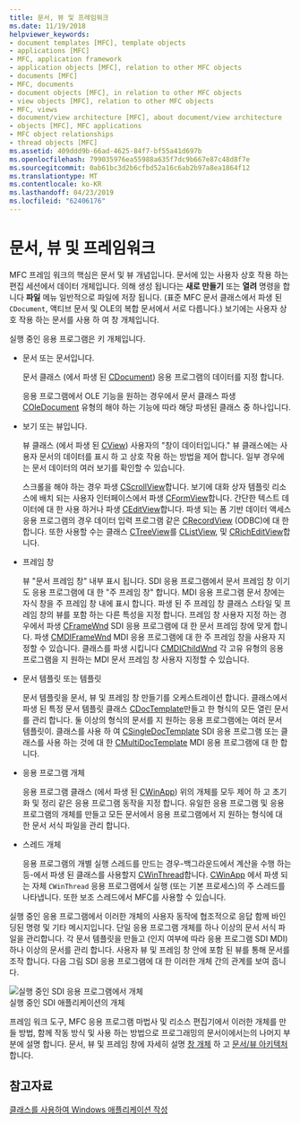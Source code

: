 ```yaml
---
title: 문서, 뷰 및 프레임워크
ms.date: 11/19/2018
helpviewer_keywords:
- document templates [MFC], template objects
- applications [MFC]
- MFC, application framework
- application objects [MFC], relation to other MFC objects
- documents [MFC]
- MFC, documents
- document objects [MFC], in relation to other MFC objects
- view objects [MFC], relation to other MFC objects
- MFC, views
- document/view architecture [MFC], about document/view architecture
- objects [MFC], MFC applications
- MFC object relationships
- thread objects [MFC]
ms.assetid: 409ddd9b-66ad-4625-84f7-bf55a41d697b
ms.openlocfilehash: 799035976ea55988a635f7dc9b667e87c48d8f7e
ms.sourcegitcommit: 0ab61bc3d2b6cfbd52a16c6ab2b97a8ea1864f12
ms.translationtype: MT
ms.contentlocale: ko-KR
ms.lasthandoff: 04/23/2019
ms.locfileid: "62406176"
---
```

# <a name="documents-views-and-the-framework"></a>문서, 뷰 및 프레임워크

MFC 프레임 워크의 핵심은 문서 및 뷰 개념입니다. 문서에 있는 사용자 상호 작용 하는 편집 세션에서 데이터 개체입니다. 의해 생성 됩니다는 **새로 만들기** 또는 **열려** 명령을 합니다 **파일** 메뉴 일반적으로 파일에 저장 됩니다. (표준 MFC 문서 클래스에서 파생 된 `CDocument`, 액티브 문서 및 OLE의 복합 문서에서 서로 다릅니다.) 보기에는 사용자 상호 작용 하는 문서를 사용 하 여 창 개체입니다.

실행 중인 응용 프로그램은 키 개체입니다.

- 문서 또는 문서입니다.

   문서 클래스 (에서 파생 된 [CDocument](../mfc/reference/cdocument-class.md)) 응용 프로그램의 데이터를 지정 합니다.

   응용 프로그램에서 OLE 기능을 원하는 경우에서 문서 클래스 파생 [COleDocument](../mfc/reference/coledocument-class.md) 유형의 해야 하는 기능에 따라 해당 파생된 클래스 중 하나입니다.

- 보기 또는 뷰입니다.

   뷰 클래스 (에서 파생 된 [CView](../mfc/reference/cview-class.md)) 사용자의 "창이 데이터입니다." 뷰 클래스에는 사용자 문서의 데이터를 표시 하 고 상호 작용 하는 방법을 제어 합니다. 일부 경우에는 문서 데이터의 여러 보기를 확인할 수 있습니다.

   스크롤을 해야 하는 경우 파생 [CScrollView](../mfc/reference/cscrollview-class.md)합니다. 보기에 대화 상자 템플릿 리소스에 배치 되는 사용자 인터페이스에서 파생 [CFormView](../mfc/reference/cformview-class.md)합니다. 간단한 텍스트 데이터에 대 한 사용 하거나 파생 [CEditView](../mfc/reference/ceditview-class.md)합니다. 파생 되는 폼 기반 데이터 액세스 응용 프로그램의 경우 데이터 입력 프로그램 같은 [CRecordView](../mfc/reference/crecordview-class.md) (ODBC)에 대 한 합니다. 또한 사용할 수는 클래스 [CTreeView](../mfc/reference/ctreeview-class.md)를 [CListView](../mfc/reference/clistview-class.md), 및 [CRichEditView](../mfc/reference/cricheditview-class.md)합니다.

- 프레임 창

   뷰 "문서 프레임 창" 내부 표시 됩니다. SDI 응용 프로그램에서 문서 프레임 창 이기도 응용 프로그램에 대 한 "주 프레임 창" 합니다. MDI 응용 프로그램 문서 창에는 자식 창을 주 프레임 창 내에 표시 합니다. 파생 된 주 프레임 창 클래스 스타일 및 프레임 창의 뷰를 포함 하는 다른 특성을 지정 합니다. 프레임 창 사용자 지정 하는 경우에서 파생 [CFrameWnd](../mfc/reference/cframewnd-class.md) SDI 응용 프로그램에 대 한 문서 프레임 창에 맞게 합니다. 파생 [CMDIFrameWnd](../mfc/reference/cmdiframewnd-class.md) MDI 응용 프로그램에 대 한 주 프레임 창을 사용자 지정할 수 있습니다. 클래스를 파생 시킵니다 [CMDIChildWnd](../mfc/reference/cmdichildwnd-class.md) 각 고유 유형의 응용 프로그램을 지 원하는 MDI 문서 프레임 창 사용자 지정할 수 있습니다.

- 문서 템플릿 또는 템플릿

   문서 템플릿을 문서, 뷰 및 프레임 창 만들기를 오케스트레이션 합니다. 클래스에서 파생 된 특정 문서 템플릿 클래스 [CDocTemplate](../mfc/reference/cdoctemplate-class.md)만들고 한 형식의 모든 열린 문서를 관리 합니다. 둘 이상의 형식의 문서를 지 원하는 응용 프로그램에는 여러 문서 템플릿이. 클래스를 사용 하 여 [CSingleDocTemplate](../mfc/reference/csingledoctemplate-class.md) SDI 응용 프로그램 또는 클래스를 사용 하는 것에 대 한 [CMultiDocTemplate](../mfc/reference/cmultidoctemplate-class.md) MDI 응용 프로그램에 대 한 합니다.

- 응용 프로그램 개체

   응용 프로그램 클래스 (에서 파생 된 [CWinApp](../mfc/reference/cwinapp-class.md)) 위의 개체를 모두 제어 하 고 초기화 및 정리 같은 응용 프로그램 동작을 지정 합니다. 유일한 응용 프로그램 및 응용 프로그램의 개체를 만들고 모든 문서에서 응용 프로그램에서 지 원하는 형식에 대 한 문서 서식 파일을 관리 합니다.

- 스레드 개체

   응용 프로그램의 개별 실행 스레드를 만드는 경우-백그라운드에서 계산을 수행 하는 등-에서 파생 된 클래스를 사용할지 [CWinThread](../mfc/reference/cwinthread-class.md)합니다. [CWinApp](../mfc/reference/cwinapp-class.md) 에서 파생 되는 자체 `CWinThread` 응용 프로그램에서 실행 (또는 기본 프로세스)의 주 스레드를 나타냅니다. 또한 보조 스레드에서 MFC를 사용할 수 있습니다.

실행 중인 응용 프로그램에서 이러한 개체의 사용자 동작에 협조적으로 응답 함께 바인딩된 명령 및 기타 메시지입니다. 단일 응용 프로그램 개체를 하나 이상의 문서 서식 파일을 관리합니다. 각 문서 템플릿을 만들고 (인지 여부에 따라 응용 프로그램 SDI MDI) 하나 이상의 문서를 관리 합니다. 사용자 뷰 및 프레임 창 안에 포함 된 뷰를 통해 문서를 조작 합니다. 다음 그림 SDI 응용 프로그램에 대 한 이러한 개체 간의 관계를 보여 줍니다.

![실행 중인 SDI 응용 프로그램에서 개체](../mfc/media/vc386v1.gif "실행 중인 SDI 응용 프로그램에서 개체") <br/>
실행 중인 SDI 애플리케이션의 개체

프레임 워크 도구, MFC 응용 프로그램 마법사 및 리소스 편집기에서 이러한 개체를 만들 방법, 함께 작동 방식 및 사용 하는 방법으로 프로그래밍의 문서이에서는의 나머지 부분에 설명 합니다. 문서, 뷰 및 프레임 창에 자세히 설명 [창 개체](../mfc/window-objects.md) 하 고 [문서/뷰 아키텍처](../mfc/document-view-architecture.md)합니다.

## <a name="see-also"></a>참고자료

[클래스를 사용하여 Windows 애플리케이션 작성](../mfc/using-the-classes-to-write-applications-for-windows.md)
